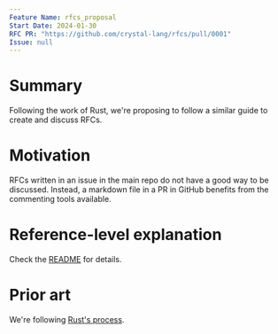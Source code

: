 ```yaml
---
Feature Name: rfcs_proposal
Start Date: 2024-01-30
RFC PR: "https://github.com/crystal-lang/rfcs/pull/0001"
Issue: null
---
```


# Summary

Following the work of Rust, we're proposing to follow a similar guide to create and discuss RFCs.

# Motivation

RFCs written in an issue in the main repo do not have a good way to be discussed. Instead, a markdown file in a PR in GitHub benefits from the commenting tools available.

# Reference-level explanation

Check the [README](../README.md) for details.

# Prior art

We're following [Rust's process](https://github.com/rust-lang/rfcs).
